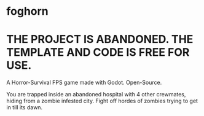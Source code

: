 # foghorn

<h1>THE PROJECT IS ABANDONED. THE TEMPLATE AND CODE IS FREE FOR USE.</h1>

A Horror-Survival FPS game made with Godot.
Open-Source.

You are trapped inside an abandoned hospital with 4 other crewmates, hiding from a zombie infested city. Fight off hordes of zombies trying to get in till its dawn. 
